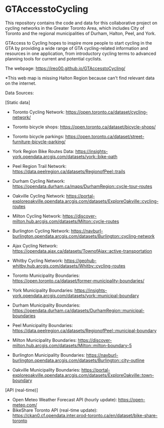 # GTAccesstoCycling

This repository contains the code and data for this collaborative project on cycling networks in the Greater Toronto Area, which includes City of Toronto and the regional municipalities of Durham, Halton, Peel, and York.

GTAccess to Cycling hopes to inspire more people to start cycling in the GTA by providing a wide range of GTA cycling-related information and resources in one application, from introductory cycling terms to advanced planning tools for current and potential cyclists.

The webpage: https://ireo00.github.io/GTAccesstoCycling/

*This web map is missing Halton Region because can't find relevant data on the internet.

Data Sources:

[Static data]
- Toronto Cycling Network: https://open.toronto.ca/dataset/cycling-network/
- Toronto bicycle shops: https://open.toronto.ca/dataset/bicycle-shops/
- Toronto bicycle parkings: https://open.toronto.ca/dataset/street-furniture-bicycle-parking/
- York Region Bike Routes Data: https://insights-york.opendata.arcgis.com/datasets/york::bike-path
- Peel Region Trail Network: https://data.peelregion.ca/datasets/RegionofPeel::trails
- Durham Cycling Network: https://opendata.durham.ca/maps/DurhamRegion::cycle-tour-routes
- Oakville Cycling Network: https://portal-exploreoakville.opendata.arcgis.com/datasets/ExploreOakville::cycling-routes
- Milton Cycling Network: https://discover-milton.hub.arcgis.com/datasets/Milton::cycle-routes
- Burlington Cycling Network: https://navburl-burlington.opendata.arcgis.com/datasets/Burlington::cycling-network
- Ajax Cycling Network: https://opendata.ajax.ca/datasets/TownofAjax::active-transportation
- Whitby Cycling Network: https://geohub-whitby.hub.arcgis.com/datasets/Whitby::cycling-routes

- Toronto Municipality Boundaries: https://open.toronto.ca/dataset/former-municipality-boundaries/
- York Municipality Boundaries: https://insights-york.opendata.arcgis.com/datasets/york::municipal-boundary
- Durham Municipality Boundaries: https://opendata.durham.ca/datasets/DurhamRegion::municipal-boundaries
- Peel Municipality Boundaries: https://data.peelregion.ca/datasets/RegionofPeel::municipal-boundary
- Milton Municipality Boundaries: https://discover-milton.hub.arcgis.com/datasets/Milton::milton-boundary-5
- Burlington Municipality Boundaries: https://navburl-burlington.opendata.arcgis.com/datasets/Burlington::city-outline
- Oakville Municipality Boundaries: https://portal-exploreoakville.opendata.arcgis.com/datasets/ExploreOakville::town-boundary

[API (real-time)]
- Open Meteo Weather Forecast API (hourly update): https://open-meteo.com/
- BikeShare Toronto API (real-time update): https://ckan0.cf.opendata.inter.prod-toronto.ca/en/dataset/bike-share-toronto